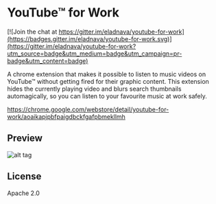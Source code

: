 # YouTube™ for Work

[![Join the chat at https://gitter.im/eladnava/youtube-for-work](https://badges.gitter.im/eladnava/youtube-for-work.svg)](https://gitter.im/eladnava/youtube-for-work?utm_source=badge&utm_medium=badge&utm_campaign=pr-badge&utm_content=badge)

A chrome extension that makes it possible to listen to music videos on YouTube™ without getting fired for their graphic content. This extension hides the currently playing video and blurs search thumbnails automagically, so you can listen to your favourite music at work safely.

https://chrome.google.com/webstore/detail/youtube-for-work/aoaikapjpbfpaigdbckfgafpbmekllmh

## Preview

![alt tag](https://raw.github.com/eladnava/youtube-for-work/master/assets/img/preview.png)

## License

Apache 2.0
